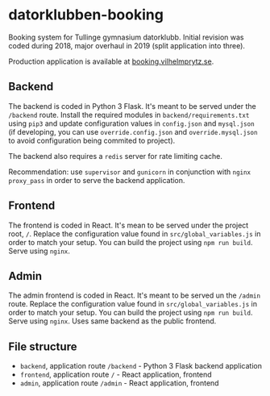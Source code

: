 # datorklubben-booking

Booking system for Tullinge gymnasium datorklubb. Initial revision was coded during 2018, major overhaul in 2019 (split application into three).

Production application is available at [booking.vilhelmprytz.se](https://booking.vilhelmprytz.se).

## Backend

The backend is coded in Python 3 Flask. It's meant to be served under the `/backend` route. Install the required modules in `backend/requirements.txt` using `pip3` and update configuration values in `config.json` and `mysql.json` (if developing, you can use `override.config.json` and `override.mysql.json` to avoid configuration being commited to project).

The backend also requires a `redis` server for rate limiting cache.

Recommendation: use `supervisor` and `gunicorn` in conjunction with `nginx` `proxy_pass` in order to serve the backend application.

## Frontend

The frontend is coded in React. It's mean to be served under the project root, `/`. Replace the configuration value found in `src/global_variables.js` in order to match your setup. You can build the project using `npm run build`. Serve using `nginx`.

## Admin

The admin frontend is coded in React. It's meant to be served un the `/admin` route. Replace the configuration value found in `src/global_variables.js` in order to match your setup. You can build the project using `npm run build`. Serve using `nginx`. Uses same backend as the public frontend.

## File structure

* `backend`, application route `/backend` - Python 3 Flask backend application
* `frontend`, application route `/` - React application, frontend
* `admin`, application route `/admin` - React application, frontend
